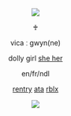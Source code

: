 &nbsp;
<div align="center">

![](https://komarev.com/ghpvc/?username=moidix&label=🗝&color=18263b&abbreviated=true)

♰

vica ː gwyn(ne)

dolly girl [she her](https://pronouns.cc/@jiluka)

en/fr/ndl

[rentry](https://rentry.co/wrecked) [ata](https://malice.atabook.org) [rblx](https://www.roblox.com/users/5809349077/profile)
 
![](https://spotify-github-profile.kittinanx.com/api/view.svg?uid=314mkicxlkkdu2xbfq5sn4qlspni&cover_image=true&theme=natemoo-re&show_offline=true&background_color=121212&interchange=false&bar_color=1448c2&bar_color_cover=false)
<div>
